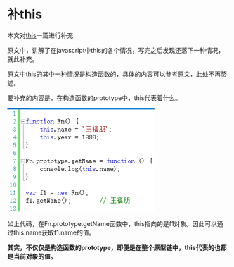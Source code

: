 # 补this
本文对[this](index.md)一篇进行补充

原文中，讲解了在javascript中this的各个情况，写完之后发现还落下一种情况，就此补充。

 

原文中this的其中一种情况是构造函数的，具体的内容可以参考原文，此处不再赘述。

要补充的内容是，在构造函数的prototype中，this代表着什么。

![PNG](img1/1.png)

如上代码，在Fn.prototype.getName函数中，this指向的是f1对象。因此可以通过this.name获取f1.name的值。

**其实，不仅仅是构造函数的prototype，即便是在整个原型链中，this代表的也都是当前对象的值。**